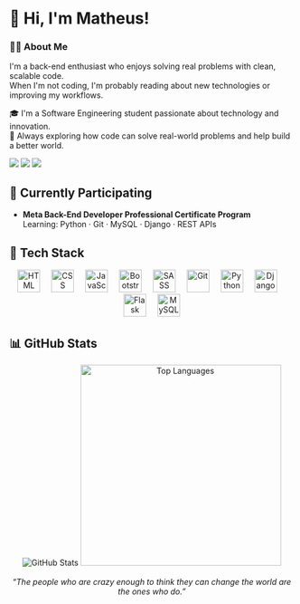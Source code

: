 <h1>👋 Hi, I'm Matheus!</h1>

<div>
  <h3>👨‍💻 About Me</h3>
  <p>I'm a back-end enthusiast who enjoys solving real problems with clean, scalable code.<br>
  When I'm not coding, I'm probably reading about new technologies or improving my workflows.</p>
  <p>🎓 I'm a Software Engineering student passionate about technology and innovation.<br>
  💭 Always exploring how code can solve real-world problems and help build a better world.</p>
</div>

<div>
  <img src="https://img.shields.io/badge/Status-Student-blue" />
  <img src="https://img.shields.io/badge/Focus-Back--End-informational" />
  <img src="https://img.shields.io/badge/Learning-Django-success" />
</div>

<h2 align="left">📘 Currently Participating</h2>

<div align="left">
  <ul>
    <li><strong>Meta Back-End Developer Professional Certificate Program</strong><br>
    Learning: Python · Git · MySQL · Django · REST APIs</li>
  </ul>
</div>

<h2 align="left">🤖 Tech Stack</h2>

<div align="center">
  <img src="https://cdn.jsdelivr.net/gh/devicons/devicon@latest/icons/html5/html5-original.svg" height="40" alt="HTML" title="HTML"/>
  <img width="12" />
  <img src="https://cdn.jsdelivr.net/gh/devicons/devicon@latest/icons/css3/css3-original.svg" height="40" alt="CSS" title="CSS"/>
  <img width="12" />
  <img src="https://cdn.jsdelivr.net/gh/devicons/devicon@latest/icons/javascript/javascript-original.svg" height="40" alt="JavaScript" title="JavaScript"/>
  <img width="12" />
  <img src="https://cdn.jsdelivr.net/gh/devicons/devicon@latest/icons/bootstrap/bootstrap-original.svg" height="40" alt="Bootstrap" title="Bootstrap"/>
  <img width="12" />
  <img src="https://cdn.jsdelivr.net/gh/devicons/devicon@latest/icons/sass/sass-original.svg" height="40" alt="SASS" title="SASS"/>
  <img width="12" />
  <img src="https://cdn.jsdelivr.net/gh/devicons/devicon@latest/icons/git/git-original.svg" height="40" alt="Git" title="Git"/>
  <img width="12" />
  <img src="https://cdn.jsdelivr.net/gh/devicons/devicon@latest/icons/python/python-original.svg" height="40" alt="Python" title="Python"/>
  <img width="12" />
  <img src="https://cdn.jsdelivr.net/gh/devicons/devicon@latest/icons/django/django-plain.svg" height="40" alt="Django" title="Django"/>
  <img width="12" />
  <img src="https://cdn.jsdelivr.net/gh/devicons/devicon@latest/icons/flask/flask-original.svg" height="40" alt="Flask" title="Flask"/>
  <img width="12" />
  <img src="https://cdn.jsdelivr.net/gh/devicons/devicon@latest/icons/mysql/mysql-original.svg" height="40" alt="MySQL" title="MySQL"/>
</div>

<h2 align="left">📊 GitHub Stats</h2>

<div align="center">
  <img 
    src="https://github-readme-stats.vercel.app/api?username=MatheusFigueiredo7&show_icons=true&theme=transparent&include_all_commits=true"
    alt="GitHub Stats" 
  />
  <img 
    src="https://github-readme-stats.vercel.app/api/top-langs/?username=MatheusFigueiredo7&layout=compact&theme=transparent" 
    width="355"
    alt="Top Languages" 
  />
</div>

<br>
<div align="center"><em>“The people who are crazy enough to think they can change the world are the ones who do.”</em></div>
